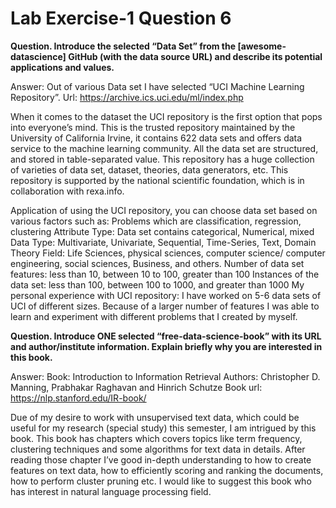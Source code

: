 # Lab Exercise-1 Question 6

<b>Question. Introduce the selected “Data Set” from the [awesome-datascience] GitHub (with the data source URL) and describe its potential applications and values.</b>

Answer: Out of various Data set I have selected “UCI Machine Learning Repository”.
Url: <a hreaf ="https://archive.ics.uci.edu/ml/index.php">https://archive.ics.uci.edu/ml/index.php</a>

When it comes to the dataset the UCI repository is the first option that pops into everyone’s mind.
This is the trusted repository maintained by the University of California Irvine, it contains 622 data sets and offers data service to the machine learning community. All the data set are structured, and stored in table-separated value. 
This repository has a huge collection of varieties of data set, dataset, theories, data generators, etc. This repository is supported by the national scientific foundation, which is in collaboration with rexa.info.

Application of using the UCI repository, you can choose data set based on various factors such as:
Problems which are classification, regression, clustering
Attribute Type: Data set contains categorical, Numerical, mixed 
Data Type: Multivariate, Univariate, Sequential, Time-Series, Text, Domain Theory
Field: Life Sciences, physical sciences, computer science/ computer engineering, social sciences, Business, and others.
Number of data set features: less than 10, between 10 to 100, greater than 100
Instances of the data set: less than 100, between 100 to 1000, and greater than 1000
My personal experience with UCI repository: I have worked on 5-6 data sets of UCI of different sizes. Because of a larger number of features I was able to learn and experiment with different problems that I created by myself. 


<b>Question. Introduce ONE selected “free-data-science-book” with its URL and author/institute
information. Explain briefly why you are interested in this book.</b>

Answer:
Book: Introduction to Information Retrieval
Authors: Christopher D. Manning, Prabhakar Raghavan and Hinrich Schutze
Book url: <a>https://nlp.stanford.edu/IR-book/</a>

Due of my desire to work with unsupervised text data, which could be useful for my research (special study) this semester, I am intrigued by this book.
This book has chapters which covers topics like term frequency, clustering techniques and some algorithms for text data in details. After reading those chapter I’ve good in-depth understanding to how to create features on text data, how to efficiently scoring and ranking the documents, how to perform cluster pruning etc. 
I would like to suggest this book who has interest in natural language processing field.

